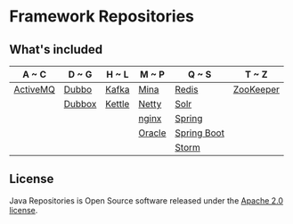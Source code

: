 # Framework Repositories

## What's included
A ~ C | D ~ G | H ~ L | M ~ P | Q ~ S | T ~ Z
----|----|----|----|----|----
[ActiveMQ](activemq/README.md) | [Dubbo](dubbo/README.md) | [Kafka](kafka/README.md) | [Mina](socket/mina/README.md) | [Redis](databases/redis/README.md) | [ZooKeeper](zookeeper/README.md)
|  | [Dubbox](dubbox/README.md) | [Kettle](databases/kettle/README.md) | [Netty](socket/netty/README.md) | [Solr](solr/README.md) | 
|  |  |  | [nginx](nginx/README.md) | [Spring](spring/README.md) | 
|  |  |  | [Oracle](databases/oracle/README.md) | [Spring Boot](spring-boot/README.md) | 
|  |  |  |  | [Storm](storm/README.md) | 
 
## License
Java Repositories is Open Source software released under the [Apache 2.0 license](http://www.apache.org/licenses/LICENSE-2.0.html).